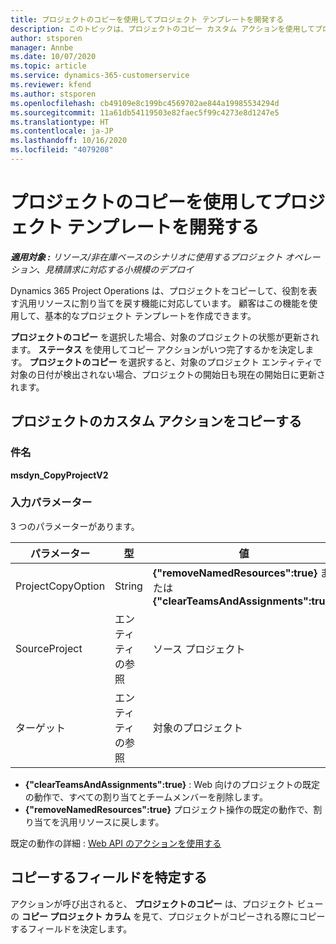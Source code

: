 ```yaml
---
title: プロジェクトのコピーを使用してプロジェクト テンプレートを開発する
description: このトピックは、プロジェクトのコピー カスタム アクションを使用してプロジェクト テンプレートを作成する方法について解説します。
author: stsporen
manager: Annbe
ms.date: 10/07/2020
ms.topic: article
ms.service: dynamics-365-customerservice
ms.reviewer: kfend
ms.author: stsporen
ms.openlocfilehash: cb49109e8c199bc4569702ae844a19985534294d
ms.sourcegitcommit: 11a61db54119503e82faec5f99c4273e8d1247e5
ms.translationtype: HT
ms.contentlocale: ja-JP
ms.lasthandoff: 10/16/2020
ms.locfileid: "4079208"
---
```

# <a name="develop-project-templates-with-copy-project"></a>プロジェクトのコピーを使用してプロジェクト テンプレートを開発する

_**適用対象 :** リソース/非在庫ベースのシナリオに使用するプロジェクト オペレーション、見積請求に対応する小規模のデプロイ_

Dynamics 365 Project Operations は、プロジェクトをコピーして、役割を表す汎用リソースに割り当てを戻す機能に対応しています。 顧客はこの機能を使用して、基本的なプロジェクト テンプレートを作成できます。

**プロジェクトのコピー** を選択した場合、対象のプロジェクトの状態が更新されます。 **ステータス** を使用してコピー アクションがいつ完了するかを決定します。 **プロジェクトのコピー** を選択すると、対象のプロジェクト エンティティで対象の日付が検出されない場合、プロジェクトの開始日も現在の開始日に更新されます。

## <a name="copy-project-custom-action"></a>プロジェクトのカスタム アクションをコピーする 

### <a name="name"></a>件名 

**msdyn_CopyProjectV2**

### <a name="input-parameters"></a>入力パラメーター
3 つのパラメーターがあります。

| パラメーター          | 型   | 値                                                   | 
|--------------------|--------|----------------------------------------------------------|
| ProjectCopyOption  | String | **{"removeNamedResources":true}** または **{"clearTeamsAndAssignments":true}** |
| SourceProject      | エンティティの参照 | ソース プロジェクト |
| ターゲット             | エンティティの参照 | 対象のプロジェクト |


- **{"clearTeamsAndAssignments":true}** : Web 向けのプロジェクトの既定の動作で、すべての割り当てとチームメンバーを削除します。
- **{"removeNamedResources":true}** プロジェクト操作の既定の動作で、割り当てを汎用リソースに戻します。

既定の動作の詳細 : [Web API のアクションを使用する](https://docs.microsoft.com/powerapps/developer/common-data-service/webapi/use-web-api-actions)

## <a name="specify-fields-to-copy"></a>コピーするフィールドを特定する 
アクションが呼び出されると、 **プロジェクトのコピー** は、プロジェクト ビューの **コピー プロジェクト カラム** を見て、プロジェクトがコピーされる際にコピーするフィールドを決定します。
